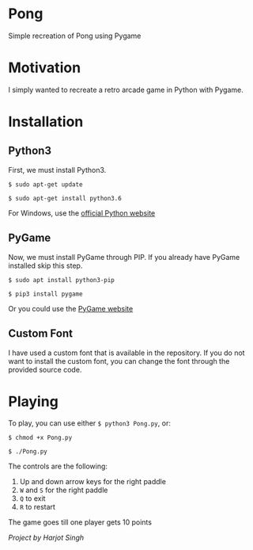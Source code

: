 # Pong
Simple recreation of Pong using Pygame

# Motivation
I simply wanted to recreate a retro arcade game in Python with Pygame.

# Installation
## Python3
First, we must install Python3.

`$ sudo apt-get update`

`$ sudo apt-get install python3.6`

For Windows, use the [official Python website](https://www.python.org/downloads/windows/)

## PyGame
Now, we must install PyGame through PIP. If you already have PyGame installed skip this step.

`$ sudo apt install python3-pip`

`$ pip3 install pygame`


Or you could use the [PyGame website](https://www.pygame.org/news)

## Custom Font
I have used a custom font that is available in the repository. If you do not want to install the custom font, you can change the font through the provided source code. 

# Playing
To play, you can use either `$ python3 Pong.py`, or:

`$ chmod +x Pong.py`

`$ ./Pong.py`

The controls are the following:

1. Up and down arrow keys for the right paddle
2. `W` and `S` for the right paddle
3. `Q` to exit
4. `R` to restart

The game goes till one player gets 10 points

*Project by Harjot Singh*

